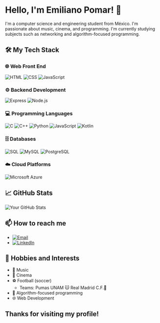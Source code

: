 # Hello, I'm Emiliano Pomar! 👋

I'm a computer science and engineering student from México. I'm passionate about music, cinema, and programming. I'm currently studying subjects such as networking and algorithm-focused programming.

## 🛠️ My Tech Stack

### 🌐 Web Front End
![HTML](https://img.shields.io/badge/HTML-E34F26?style=for-the-badge&logo=html5&logoColor=white)
![CSS](https://img.shields.io/badge/CSS-1572B6?style=for-the-badge&logo=css3&logoColor=white)
![JavaScript](https://img.shields.io/badge/JavaScript-F7DF1E?style=for-the-badge&logo=javascript&logoColor=black)

### ⚙️ Backend Development
![Express](https://img.shields.io/badge/Express-000000?style=for-the-badge&logo=express&logoColor=white)
![Node.js](https://img.shields.io/badge/Node.js-339933?style=for-the-badge&logo=nodedotjs&logoColor=white)

### 💻 Programming Languages
![C](https://img.shields.io/badge/C-A8B9CC?style=for-the-badge&logo=c&logoColor=white)
![C++](https://img.shields.io/badge/C++-00599C?style=for-the-badge&logo=c%2B%2B&logoColor=white)
![Python](https://img.shields.io/badge/Python-3776AB?style=for-the-badge&logo=python&logoColor=white)
![JavaScript](https://img.shields.io/badge/JavaScript-F7DF1E?style=for-the-badge&logo=javascript&logoColor=black)
![Kotlin](https://img.shields.io/badge/Kotlin-0095D5?style=for-the-badge&logo=kotlin&logoColor=white)

### 🗄️ Databases
![SQL](https://img.shields.io/badge/SQL-4479A1?style=for-the-badge&logo=postgresql&logoColor=white)
![MySQL](https://img.shields.io/badge/MySQL-4479A1?style=for-the-badge&logo=mysql&logoColor=white)
![PostgreSQL](https://img.shields.io/badge/PostgreSQL-336791?style=for-the-badge&logo=postgresql&logoColor=white)

### ☁️ Cloud Platforms
![Microsoft Azure](https://img.shields.io/badge/Microsoft%20Azure-0078D4?style=for-the-badge&logo=microsoft-azure&logoColor=white)


## 📈 GitHub Stats

![Your GitHub Stats](https://github-readme-stats.vercel.app/api?username=pomaremiliano&show_icons=true&theme=radical)

## 📫 How to reach me

- [![Email](https://img.shields.io/badge/Email-D14836?style=for-the-badge&logo=gmail&logoColor=white)](mailto:pomaremiliano@hotmail.com)
- [![LinkedIn](https://img.shields.io/badge/LinkedIn-0077B5?style=for-the-badge&logo=linkedin&logoColor=white)](https://www.linkedin.com/in/emilianopomar/)


## 🎵 Hobbies and Interests

- 🎵 Music 
- 🎥 Cinema
- ⚽ Football (soccer)
    - Teams: Pumas UNAM 🐱
            Real Madrid C.F.👑
- 🧠 Algorithm-focused programming
- 🌐 Web Development


## Thanks for visiting my profile!
